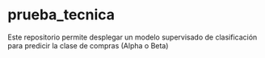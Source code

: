# prueba_tecnica
Este repositorio permite desplegar un modelo supervisado de clasificación para predicir la clase de compras (Alpha o Beta)


